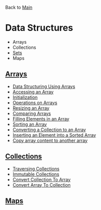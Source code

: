 Back to [Main](../README.md)

# Data Structures

- Arrays
- Collections
- [Sets](sets.md)
- Maps

## [Arrays](arrays.md)

- [Data Structuring Using Arrays](array-data-structuring.md)
- [Accessing an Array](array-accessing.md)
- [Initialization](array-initialization.md)
- [Operations on Arrays](array-operations.md)
- [Resizing an Array](array-resizing.md)
- [Comparing Arrays](comparing-arrays.md)
- [Filling Elements in an Array](array-filling-elements.md)
- [Sorting an Array](array-sort.md)
- [Converting a Collection to an Array](array-to-collection.md)
- [Inserting an Element into a Sorted Array](array-insert.md)
- [Copy array content to another array](array-copy.md)

## [Collections](collections.md)

- [Traversing Collections](traversing-collections.md)
- [Immutable Collections](immutable-collections.md)
- [Convert Collection To Array](collection-to-array.md)
- [Convert Array To Collection](array-to-collection.md)

## [Maps](maps.md)

